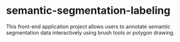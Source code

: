 # semantic-segmentation-labeling
This front-end application project allows users to annotate semantic segmentation data interactively using brush tools or polygon drawing.

